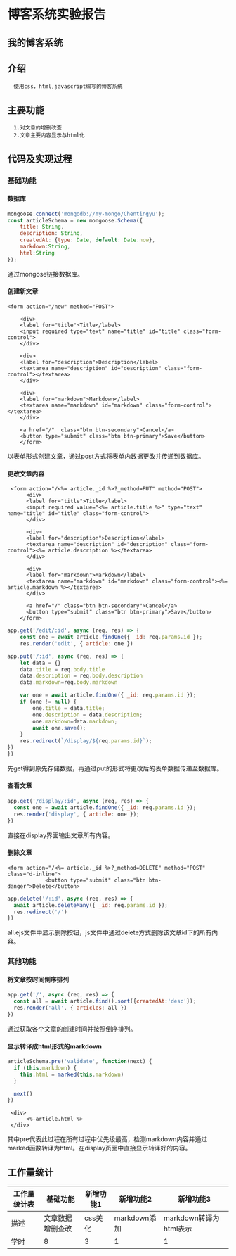 # 博客系统实验报告
## 我的博客系统
## 介绍

      使用css，html,javascript编写的博客系统

## 主要功能
      1.对文章的增删改查
      2.文章主要内容显示与html化

## 代码及实现过程
### 基础功能
#### 数据库
```js
mongoose.connect('mongodb://my-mongo/Chentingyu');
const articleSchema = new mongoose.Schema({
    title: String,
    description: String,
    createdAt: {type: Date, default: Date.now},
    markdown:String,
    html:String
});
```
通过mongose链接数据库。

#### 创建新文章
```ejs
<form action="/new" method="POST">

    <div>
    <label for="title">Title</label>
    <input required type="text" name="title" id="title" class="form-control">
    </div>

    <div>
    <label for="description">Description</label>
    <textarea name="description" id="description" class="form-control"></textarea>
    </div>

    <div>
    <label for="markdown">Markdown</label>
    <textarea name="markdown" id="markdown" class="form-control"></textarea>
    </div>

    <a href="/"  class="btn btn-secondary">Cancel</a>
    <button type="submit" class="btn btn-primary">Save</button>
    </form>
```
以表单形式创建文章，通过post方式将表单内数据更改并传递到数据库。
#### 更改文章内容
```ejs
 <form action="/<%= article._id %>?_method=PUT" method="POST">
      <div>
      <label for="title">Title</label>
      <input required value="<%= article.title %>" type="text" name="title" id="title" class="form-control">
      </div>

      <div>
      <label for="description">Description</label>
      <textarea name="description" id="description" class="form-control"><%= article.description %></textarea>
      </div>

      <div>
      <label for="markdown">Markdown</label>
      <textarea name="markdown" id="markdown" class="form-control"><%= article.markdown %></textarea>
      </div>

      <a href="/" class="btn btn-secondary">Cancel</a>
      <button type="submit" class="btn btn-primary">Save</button>
    </form>
```
```js
app.get('/edit/:id', async (req, res) => {
    const one = await article.findOne({ _id: req.params.id });
    res.render('edit', { article: one })

app.put('/:id', async (req, res) => {
    let data = {}
    data.title = req.body.title
    data.description = req.body.description
    data.markdown=req.body.markdown

    var one = await article.findOne({ _id: req.params.id });
    if (one != null) {
        one.title = data.title;
        one.description = data.description;
        one.markdown=data.markdown;
        await one.save();       
    }  
    res.redirect(`/display/${req.params.id}`);
})
})
```
先get得到原先存储数据，再通过put的形式将更改后的表单数据传递至数据库。
#### 查看文章
```js
app.get('/display/:id', async (req, res) => {
  const one = await article.findOne({ _id: req.params.id });
  res.render('display', { article: one });
})
```
直接在display界面输出文章所有内容。
#### 删除文章
```ejs
<form action="/<%= article._id %>?_method=DELETE" method="POST" class="d-inline">
            <button type="submit" class="btn btn-danger">Delete</button>
```
```js
app.delete('/:id', async (req, res) => {
  await article.deleteMany({ _id: req.params.id });
  res.redirect('/')
})
```
all.ejs文件中显示删除按钮，js文件中通过delete方式删除该文章id下的所有内容。
### 其他功能
#### 将文章按时间倒序排列
```js
app.get('/', async (req, res) => {
  const all = await article.find().sort({createdAt:'desc'});
  res.render('all', { articles: all })
})
```
通过获取各个文章的创建时间并按照倒序排列。
#### 显示转译成html形式的markdown
```js
articleSchema.pre('validate', function(next) {
  if (this.markdown) {
    this.html = marked(this.markdown)
  }

  next()
})
```
```ejs
 <div>
      <%-article.html %>
 </div>
```
其中pre代表此过程在所有过程中优先级最高，检测markdown内容并通过marked函数转译为html。在display页面中直接显示转译好的内容。
## 工作量统计
| 工作量统计表  |  基础功能    | 新增功能1    |   新增功能2    | 新增功能3   |
| -----------  | ----------- | ----------- | -----------    | ----------- | 
 描述 | 文章数据增删查改|css美化|markdown添加|markdown转译为html表示
| 学时 | 8 | 3|1 | 1 
